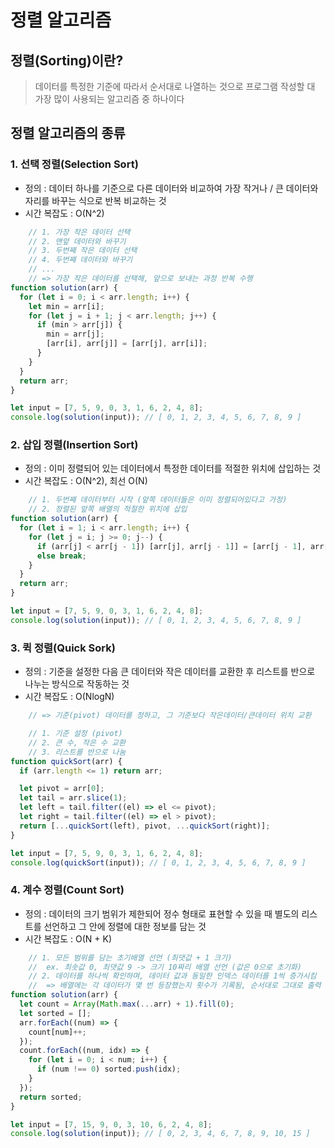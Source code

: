 # 정렬 알고리즘
## 정렬(Sorting)이란?
> 데이터를 특정한 기준에 따라서 순서대로 나열하는 것으로 프로그램 작성할 대 가장 많이 사용되는 알고리즘 중 하나이다

## 정렬 알고리즘의 종류
### 1. 선택 정렬(Selection Sort)
- 정의 : 데이터 하나를 기준으로 다른 데이터와 비교하여 가장 작거나 / 큰 데이터와 자리를 바꾸는 식으로 반복 비교하는 것
- 시간 복잡도 : O(N^2)
```js
    // 1. 가장 작은 데이터 선택
    // 2. 맨앞 데이터와 바꾸기
    // 3. 두번째 작은 데이터 선택
    // 4. 두번째 데이터와 바꾸기
    // ...
    // => 가장 작은 데이터를 선택해, 앞으로 보내는 과정 반복 수행
function solution(arr) {
  for (let i = 0; i < arr.length; i++) {
    let min = arr[i];
    for (let j = i + 1; j < arr.length; j++) {
      if (min > arr[j]) {
        min = arr[j];
        [arr[i], arr[j]] = [arr[j], arr[i]];
      }
    }
  }
  return arr;
}

let input = [7, 5, 9, 0, 3, 1, 6, 2, 4, 8];
console.log(solution(input)); // [ 0, 1, 2, 3, 4, 5, 6, 7, 8, 9 ]
```

### 2. 삽입 정렬(Insertion Sort)
- 정의 : 이미 정렬되어 있는 데이터에서 특정한 데이터를 적절한 위치에 삽입하는 것
- 시간 복잡도 : O(N^2), 최선 O(N)
```js
    // 1. 두번째 데이터부터 시작 (앞쪽 데이터들은 이미 정렬되어있다고 가정)
    // 2. 정렬된 앞쪽 배열의 적절한 위치에 삽입
function solution(arr) {
  for (let i = 1; i < arr.length; i++) {
    for (let j = i; j >= 0; j--) {
      if (arr[j] < arr[j - 1]) [arr[j], arr[j - 1]] = [arr[j - 1], arr[j]];
      else break;
    }
  }
  return arr;
}

let input = [7, 5, 9, 0, 3, 1, 6, 2, 4, 8];
console.log(solution(input)); // [ 0, 1, 2, 3, 4, 5, 6, 7, 8, 9 ]
```

### 3. 퀵 정렬(Quick Sork)
- 정의 : 기준을 설정한 다음 큰 데이터와 작은 데이터를 교환한 후 리스트를 반으로 나누는 방식으로 작동하는 것
- 시간 복잡도 : O(NlogN)
```js
    // => 기준(pivot) 데이터를 정하고, 그 기준보다 작은데이터/큰데이터 위치 교환

    // 1. 기준 설정 (pivot)
    // 2. 큰 수, 작은 수 교환
    // 3. 리스트를 반으로 나눔
function quickSort(arr) {
  if (arr.length <= 1) return arr;

  let pivot = arr[0];
  let tail = arr.slice(1);
  let left = tail.filter((el) => el <= pivot);
  let right = tail.filter((el) => el > pivot);
  return [...quickSort(left), pivot, ...quickSort(right)];
}

let input = [7, 5, 9, 0, 3, 1, 6, 2, 4, 8];
console.log(quickSort(input)); // [ 0, 1, 2, 3, 4, 5, 6, 7, 8, 9 ]
```

### 4. 계수 정렬(Count Sort)
- 정의 : 데이터의 크기 범위가 제한되어 정수 형태로 표현할 수 있을 때 별도의 리스트를 선언하고 그 안에 정렬에 대한 정보를 담는 것
- 시간 복잡도 : O(N + K)
```js
    // 1. 모든 범위를 담는 초기배열 선언 (최댓값 + 1 크기)
    //  ex. 최솟값 0, 최댓값 9 -> 크기 10짜리 배열 선언 (값은 0으로 초기화)
    // 2. 데이터를 하나씩 확인하며, 데이터 값과 동일한 인덱스 데이터를 1씩 증가시킴
    //  => 배열에는 각 데이터가 몇 번 등장했는지 횟수가 기록됨, 순서대로 그대로 출력
function solution(arr) {
  let count = Array(Math.max(...arr) + 1).fill(0);
  let sorted = [];
  arr.forEach((num) => {
    count[num]++;
  });
  count.forEach((num, idx) => {
    for (let i = 0; i < num; i++) {
      if (num !== 0) sorted.push(idx);
    }
  });
  return sorted;
}

let input = [7, 15, 9, 0, 3, 10, 6, 2, 4, 8];
console.log(solution(input)); // [ 0, 2, 3, 4, 6, 7, 8, 9, 10, 15 ]
```